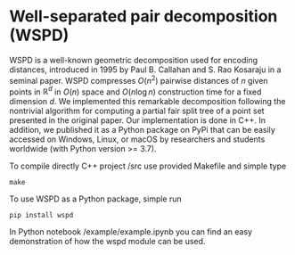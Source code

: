 # Well-separated pair decomposition (WSPD) 
WSPD is a well-known geometric decomposition used for encoding distances, introduced in 1995 by Paul B. Callahan and S. Rao Kosaraju in a seminal paper. 
WSPD compresses $O(n^2)$ pairwise distances of $n$ given points in $\mathbb{R}^d$ in $O(n)$ space and $O(n\log n)$ construction time for a fixed dimension $d$. We implemented this remarkable decomposition following the nontrivial 
algorithm for computing a partial fair split tree of a point set presented in the original paper. Our implementation is 
done in C++. In addition, we published it as a Python package on PyPi that can be easily accessed on Windows, Linux, or macOS by researchers 
and students worldwide (with Python version >= 3.7). 

To compile directly C++ project /src use provided Makefile and simple type

```
make
```

To use WSPD as a Python package, simple run 

```
pip install wspd
```

In Python notebook /example/example.ipynb you can find an easy demonstration of how the wspd module can be used. 
